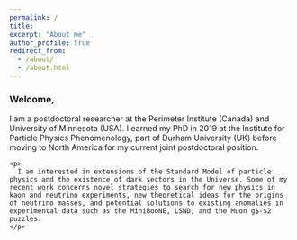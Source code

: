 ```yaml
---
permalink: /
title: 
excerpt: "About me"
author_profile: true
redirect_from: 
  - /about/
  - /about.html
---
```


<!-- <div class="container">
 -->
<!-- <div class="mybg-image"> -->
<!-- <img src="../images/multilepton.png" alt="neutrino matter effects" style="width:100%;  padding-top:1%;padding-bottom:1%;padding-right:40px;padding-left:40px; background-color: rgba(256,256,256, 0.6); position: relative; bottom: 0%; border-width: 1px; overflow-x: hidden;">
 -->
<!-- </div> -->
<div class="layer">
<h3>Welcome,</h3>
    <p>
      I am a postdoctoral researcher at the Perimeter Institute (Canada) and University of Minnesota (USA). I earned my PhD in 2019 at the Institute for Particle Physics Phenomenology, part of Durham University (UK) before  moving to North America for my current joint postdoctoral position.
    </p>

    <p>
      I am interested in extensions of the Standard Model of particle physics and the existence of dark sectors in the Universe. Some of my recent work concerns novel strategies to search for new physics in kaon and neutrino experiments, new theoretical ideas for the origins of neutrino masses, and potential solutions to existing anomalies in experimental data such as the MiniBooNE, LSND, and the Muon g$-$2 puzzles. 
    </p>
</div>
<!-- </div> -->
